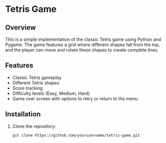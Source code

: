 # Tetris Game

## Overview
This is a simple implementation of the classic Tetris game using Python and Pygame. The game features a grid where different shapes fall from the top, and the player can move and rotate these shapes to create complete lines.

## Features
- Classic Tetris gameplay
- Different Tetris shapes
- Score tracking
- Difficulty levels (Easy, Medium, Hard)
- Game over screen with options to retry or return to the menu

## Installation
1. Clone the repository:
   ```bash
   git clone https://github.com/yourusername/tetris-game.git
